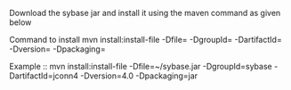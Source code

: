Download the sybase jar and install it using the maven command as given below


Command to install 
mvn install:install-file -Dfile=<path-to-file> -DgroupId=<group-id> -DartifactId=<artifact-id> \
-Dversion=<version-no> -Dpackaging=<packaging-type>


Example :: mvn install:install-file -Dfile=~/sybase.jar -DgroupId=sybase -DartifactId=jconn4 -Dversion=4.0 -Dpackaging=jar
